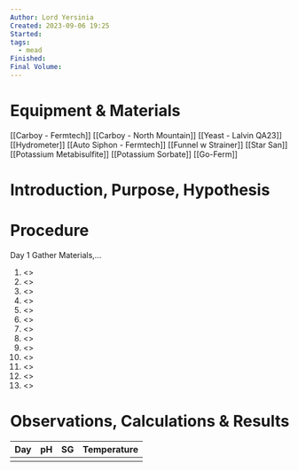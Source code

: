 ```yaml
---
Author: Lord Yersinia
Created: 2023-09-06 19:25
Started: 
tags:
  - mead
Finished: 
Final Volume:
---
```

# Equipment & Materials
[[Carboy - Fermtech]]
[[Carboy - North Mountain]]
[[Yeast - Lalvin QA23]]
[[Hydrometer]]
[[Auto Siphon - Fermtech]]
[[Funnel w Strainer]]
[[Star San]]
[[Potassium Metabisulfite]]
[[Potassium Sorbate]]
[[Go-Ferm]] 
# Introduction, Purpose, Hypothesis

# Procedure
Day 1
	Gather Materials,... 
1. <>
2. <>
3. <>
4. <>
5. <>
6. <>
7. <>
8. <>
9. <>
10. <>
11. <>
12. <>
13. <>

# Observations, Calculations & Results

| Day | pH  | SG  | Temperature |
| --- | --- | --- | ----------- |
|     |     |     |             |


